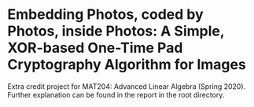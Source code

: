 # Embedding Photos, coded by Photos, inside Photos: A Simple, XOR-based One-Time Pad Cryptography Algorithm for Images
Extra credit project for MAT204: Advanced Linear Algebra (Spring 2020). Further explanation can be found in the report in the root directory.
